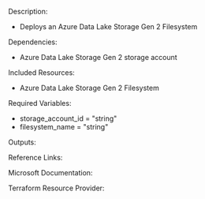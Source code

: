 Description:
- Deploys an Azure Data Lake Storage Gen 2 Filesystem

Dependencies:
- Azure Data Lake Storage Gen 2 storage account

Included Resources:
- Azure Data Lake Storage Gen 2 Filesystem

Required Variables:
- storage_account_id    = "string"  
- filesystem_name       = "string"  

Outputs:


Reference Links:

Microsoft Documentation:


Terraform Resource Provider:
